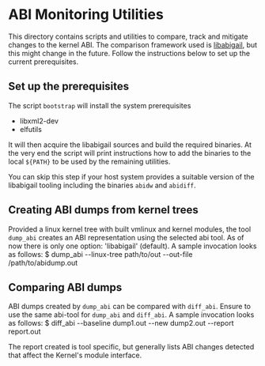 ABI Monitoring Utilities
========================

This directory contains scripts and utilities to compare, track and mitigate
changes to the kernel ABI. The comparison framework used is
[libabigail](https://sourceware.org/libabigail/), but this might change in the
future. Follow the instructions below to set up the current prerequisites.

Set up the prerequisites
------------------------
The script `bootstrap` will install the system prerequisites
 - libxml2-dev
 - elfutils

It will then acquire the libabigail sources and build the required binaries.
At the very end the script will print instructions how to add the binaries to
the local `${PATH}` to be used by the remaining utilities.

You can skip this step if your host system provides a suitable version of the
libabigail tooling including the binaries `abidw` and `abidiff`.


Creating ABI dumps from kernel trees
------------------------------------
Provided a linux kernel tree with built vmlinux and kernel modules, the tool
`dump_abi` creates an ABI representation using the selected abi tool. As of now
there is only one option: 'libabigail' (default). A sample invocation looks as
follows:
  $ dump_abi --linux-tree path/to/out --out-file /path/to/abidump.out


Comparing ABI dumps
-------------------
ABI dumps created by `dump_abi` can be compared with `diff_abi`. Ensure to use
the same abi-tool for `dump_abi` and `diff_abi`. A sample invocation looks as
follows:
  $ diff_abi --baseline dump1.out --new dump2.out --report report.out

The report created is tool specific, but generally lists ABI changes detected
that affect the Kernel's module interface.
